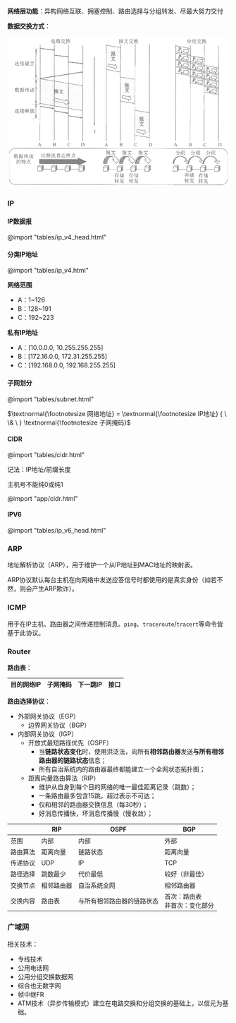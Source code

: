 
**网络层功能**：异构网络互联、拥塞控制、路由选择与分组转发、尽最大努力交付

**数据交换方式**：

![data_swap](images/data_swap.png)

### IP

#### IP数据报

@import "tables/ip_v4_head.html"

#### 分类IP地址

@import "tables/ip_v4.html"

**网络范围**

- A：1~126
- B：128~191
- C：192~223

**私有IP地址**

- A：[10.0.0.0, 10.255.255.255]
- B：[172.16.0.0, 172.31.255.255]
- C：[192.168.0.0, 192.168.255.255]

#### 子网划分

@import "tables/subnet.html"

$\textnormal{\footnotesize 网络地址} = \textnormal{\footnotesize IP地址} { \ \& \ } \textnormal{\footnotesize 子网掩码}$

#### CIDR

@import "tables/cidr.html"

记法：IP地址/前缀长度

<span class='highlight'>主机号不能纯0或纯1</span>

@import "app/cidr.html"

#### IPV6

@import "tables/ip_v6_head.html"

### ARP

地址解析协议（ARP），用于维护一个从IP地址到MAC地址的映射表。

ARP协议默认每台主机在向网络中发送应答信号时都使用的是真实身份（如若不然，则会产生ARP欺诈）。

### ICMP

用于在IP主机、路由器之间传递控制消息。`ping`、`traceroute`/`tracert`等命令皆基于此协议。

### Router

**路由表**：

| 目的网络IP | 子网掩码 | 下一跳IP | 接口 |
| - | - | - | - |

**路由选择协议**：

- 外部网关协议（EGP）
  - 边界网关协议（BGP）
- 内部网关协议（IGP）
  - 开放式最短路径优先（OSPF）
    - 当**链路状态变化**时，使用洪泛法，向所有**相邻路由器**发送**与所有相邻路由器的链路状态**信息；
    - 所有自治系统内的路由器最终都能建立一个全网状态拓扑图；
  - 距离向量路由算法（RIP）
    - 维护从自身到每个目的网络的唯一最佳距离记录（跳数）；
    - 一条路由最多包含15跳，超过表示不可达；
    - 仅和相邻的路由器交换信息（每30秒）；
    - 好消息传播快，坏消息传播慢（慢收敛）；

|  | RIP | OSPF | BGP |
| - | - | - | - |
| 范围 | 内部 | 内部 | 外部 |
| 路由算法 | 距离向量 | 链路状态 | 距离向量 |
| 传递协议 | UDP | IP | TCP |
| 路径选择 | 跳数最少 | 代价最低 | 较好（非最佳） |
| 交换节点 | 相邻路由器 | 自治系统全网 | 相邻路由器 |
| 交换内容 | 路由表 | 与所有相邻路由器的链路状态 | 首次：路由表<br>非首次：变化部分 |

### 广域网

相关技术：

- 专线技术
- 公用电话网
- 公用分组交换数据网
- 综合也无数字网
- 帧中继FR
- ATM技术（异步传输模式）建立在电路交换和分组交换的基础上，以信元为基础。
